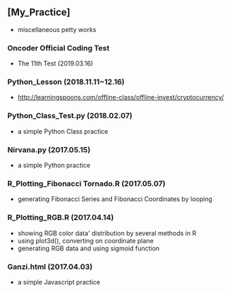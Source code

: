 ## [My_Practice]
- miscellaneous petty works

### Oncoder Official Coding Test
- The 11th Test (2019.03.16)

### Python_Lesson (2018.11.11~12.16)
- http://learningspoons.com/offline-class/offline-invest/cryptocurrency/

### Python_Class_Test.py (2018.02.07)
- a simple Python Class practice

### Nirvana.py (2017.05.15)
- a simple Python practice

### R_Plotting_Fibonacci Tornado.R (2017.05.07)
- generating Fibonacci Series and Fibonacci Coordinates by looping

### R_Plotting_RGB.R (2017.04.14)
- showing RGB color data' distribution by several methods in R
- using plot3d(), converting on coordinate plane
- generating RGB data and using sigmoid function

### Ganzi.html (2017.04.03)
- a simple Javascript practice
